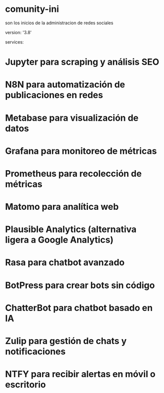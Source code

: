 # comunity-ini
 son los inicios de la administracion de redes sociales

 version: '3.8'

services:
  # Jupyter para scraping y análisis SEO
  # N8N para automatización de publicaciones en redes
  # Metabase para visualización de datos
  # Grafana para monitoreo de métricas
  # Prometheus para recolección de métricas
  # Matomo para analítica web
  # Plausible Analytics (alternativa ligera a Google Analytics)
  # Rasa para chatbot avanzado
  # BotPress para crear bots sin código
  # ChatterBot para chatbot basado en IA
  # Zulip para gestión de chats y notificaciones
  # NTFY para recibir alertas en móvil o escritorio
  